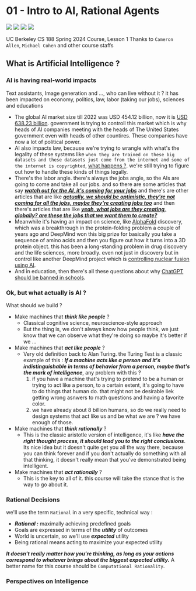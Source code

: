 # 01 - Intro to AI, Rational Agents
<img src="https://img.shields.io/badge/status-on%20going-cyan?&labelColor=344250&color=4CAAAF"/> <img src="https://img.shields.io/badge/start date-18%20july%202025-cyan?&labelColor=344250&color=7799AF"/> <img src="https://img.shields.io/badge/project-Under%20Develop-cyan?&labelColor=344250&color=7799CF"/> <img src="https://img.shields.io/github/contributors/ramtinkosari/Course-Archive?color=77778F&labelColor=344250"/>

UC Berkeley CS 188 Spring 2024 Course, Lesson 1
Thanks to ```Cameron Allen```, ```Michael Cohen``` and other course staffs

## What is Artificial Intelligence ?
### AI is having real-world impacts
Text assistants, Image generation and ..., who can live without it ? 
it has been impacted on economy, politics, law, labor (taking our jobs), sciences and educations
- The global AI market size till 2022 was USD 454.12 billion, now it is [USD 638.23 billion](https://www.precedenceresearch.com/artificial-intelligence-market). government is trying to controll this market which is why heads of AI companies meeting with the heads of The United States government even with heads of other countires. These companies have now a lot of political power.
- AI also impacts law, because we're trying to wrangle with what's the legality of these systems like ```when they are trained on these big datasets and these datasets just come from the internet and some of the internet is copyrighted```, [what happens ?](https://news.bloomberglaw.com/ip-law/ai-generated-art-lacks-copyright-protection-d-c-court-rules). we're still trying to figure out how to handle these kinds of things legally.
- There's the labor angle. there's always the jobs angle, so the AIs are going to come and take all our jobs. and so there are some articles that say [***watch out for the AI, it's coming for your jobs***](https://www.economist.com/finance-and-economics/2021/01/16/new-research-shows-the-robots-are-coming-for-jobs-but-stealthily) and there's are other articles that are like [***actually, we should be optimistic, they're not coming for all the jobs, maybe they're creating jobs too***](https://www.nytimes.com/2023/05/20/business/dealbook/the-optimists-guide-to-artificial-intelligence-and-work.html) and then there's articles that are like [***yeah, what jobs are they creating, globally? are these the jobs that we want them to create?***](https://www.marketplace.org/episode/2023/03/21/the-human-labor-behind-ai-chatbots-and-other-smart-tools)
- Meanwhile it's having an impact on science, like [AlphaFold](https://www.nature.com/articles/d41586-022-02999-9) discovery, which was a breakthrough in the protein-folding problem a couple of years ago and DeepMind won this big prize for basically you take a sequence of amino acids and then you figure out how it turns into a 3D protein object. this has been a long-standing problem in drug discovery and the life sciences, more broadly. even not just in discovery but in control like another DeepMind project which is [controlling nuclear fusion using AI](https://www.wired.com/story/deepmind-ai-nuclear-fusion/).
- And in education, then there's all these questions about why [ChatGPT should be banned in schools](https://www.forbes.com/sites/ariannajohnson/2023/01/18/chatgpt-in-schools-heres-where-its-banned-and-how-it-could-potentially-help-students/).

### Ok, but what actually is AI ?
What should we build ?
* Make machines that ***think like people*** ?
  * Classical cognitive science, neuroscience-style approach
  * But the thing is, we don't always know how people think, we just know that we can observe what they're doing so maybe it's better if we ...
* Make machines that ***act like people*** ?
  * Very old definition back to Alan Turing. the Turing Test is a classic example of this : ***If a machine acts like a person and it's indistinguishable in terms of behavior from a person, maybe that's the mark of intelligence***, any problem with this ?
    1. if you have a machine that's trying to pretend to be a human or trying to act like a person, to a certain extent, it's going to have to do things that human do. that might not be desirable liek getting wrong asnwers to math questions and having a favorite color.
    2. we have already about 8 billion humans, so do we really need to design systems that act like us and be what we are ? we have enough of those. 
* Make machines that ***think rationally*** ?
  * This is the classic aristotle version of intelligence, it's like ***have the right thought process, it should lead you to the right conclusions***. Its nice idea but it doesn't quite get you all the way there, because you can think forever and if you don't actually do something with all that thinking, it doesn't really mean that you've demonstrated being intelligent.
* Make machines that ***act rationally*** ?
  * This is the key to all of it. this course will take the stance that is the way to go about it.

### Rational Decisions
we'll use the term ```Rational``` in a very specific, technical way :
* ***Rational :*** maximally achieving predefined goals
* Goals are expressed in terms of the ***utility*** of outcomes
* World is uncertain, so we'll use ***expected*** utility
* Being rational means acting to maximize your expected utility

***It doesn't really matter how you're thinking, as long as your actions correspond to whatever brings about the biggest expected utility.***
A better name for this course should be ```Computational Rationality```.

### Perspectives on Intelligence
